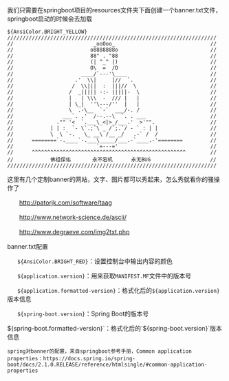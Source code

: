 

我们只需要在springboot项目的resources文件夹下面创建一个banner.txt文件，springboot启动的时候会去加载

```
${AnsiColor.BRIGHT_YELLOW}  
////////////////////////////////////////////////////////////////////  
//                          _ooOoo_                               //  
//                         o8888888o                              //  
//                         88" . "88                              //  
//                         (| ^_^ |)                              //  
//                         O\  =  /O                              //  
//                      ____/`---'\____                           //  
//                    .'  \\|     |//  `.                         //  
//                   /  \\|||  :  |||//  \                        //  
//                  /  _||||| -:- |||||-  \                       //  
//                  |   | \\\  -  /// |   |                       //  
//                  | \_|  ''\---/''  |   |                       //  
//                  \  .-\__  `-`  ___/-. /                       //  
//                ___`. .'  /--.--\  `. . ___                     //  
//              ."" '<  `.___\_<|>_/___.'  >'"".                  //  
//            | | :  `- \`.;`\ _ /`;.`/ - ` : | |                 //  
//            \  \ `-.   \_ __\ /__ _/   .-` /  /                 //  
//      ========`-.____`-.___\_____/___.-`____.-'========         //  
//                           `=---='                              //  
//      ^^^^^^^^^^^^^^^^^^^^^^^^^^^^^^^^^^^^^^^^^^^^^^^^^^        //  
//            佛祖保佑       永不宕机      永无BUG                　　//
//////////////////////////////////////////////////////////////////// 

```



这里有几个定制banner的网站，文字、图片都可以秀起来，怎么秀就看你的骚操作了

　　http://patorjk.com/software/taag

　　http://www.network-science.de/ascii/

　　http://www.degraeve.com/img2txt.php



banner.txt配置

`　　${AnsiColor.BRIGHT_RED}`：设置控制台中输出内容的颜色

`　　${application.version}`：用来获取`MANIFEST.MF`文件中的版本号

`　　${application.formatted-version}`：格式化后的`${application.version}`版本信息

`　　${spring-boot.version}`：Spring Boot的版本号

${spring-boot.formatted-version}`：格式化后的`${spring-boot.version}`版本信息

```
spring对banner的配置，来自springboot参考手册，Common application properties：https://docs.spring.io/spring-boot/docs/2.1.0.RELEASE/reference/htmlsingle/#common-application-properties
```



